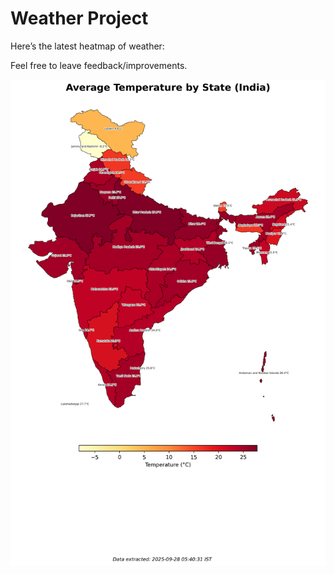 # Weather Project

Here’s the latest heatmap of weather:

Feel free to leave feedback/improvements.

![India Heatmap](docs/assets/india_heatmap.png?v=D87CFA)
